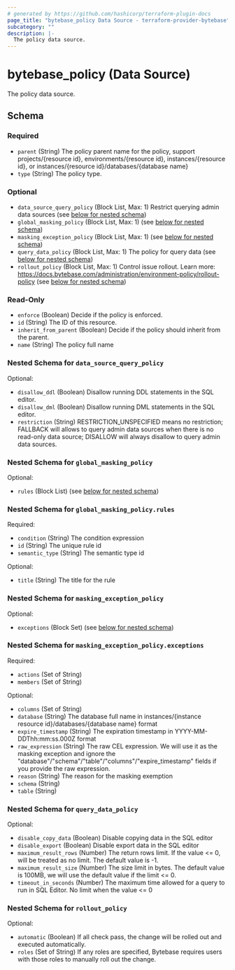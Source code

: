 ```yaml
---
# generated by https://github.com/hashicorp/terraform-plugin-docs
page_title: "bytebase_policy Data Source - terraform-provider-bytebase"
subcategory: ""
description: |-
  The policy data source.
---
```


# bytebase_policy (Data Source)

The policy data source.



<!-- schema generated by tfplugindocs -->
## Schema

### Required

- `parent` (String) The policy parent name for the policy, support projects/{resource id}, environments/{resource id}, instances/{resource id}, or instances/{resource id}/databases/{database name}
- `type` (String) The policy type.

### Optional

- `data_source_query_policy` (Block List, Max: 1) Restrict querying admin data sources (see [below for nested schema](#nestedblock--data_source_query_policy))
- `global_masking_policy` (Block List, Max: 1) (see [below for nested schema](#nestedblock--global_masking_policy))
- `masking_exception_policy` (Block List, Max: 1) (see [below for nested schema](#nestedblock--masking_exception_policy))
- `query_data_policy` (Block List, Max: 1) The policy for query data (see [below for nested schema](#nestedblock--query_data_policy))
- `rollout_policy` (Block List, Max: 1) Control issue rollout. Learn more: https://docs.bytebase.com/administration/environment-policy/rollout-policy (see [below for nested schema](#nestedblock--rollout_policy))

### Read-Only

- `enforce` (Boolean) Decide if the policy is enforced.
- `id` (String) The ID of this resource.
- `inherit_from_parent` (Boolean) Decide if the policy should inherit from the parent.
- `name` (String) The policy full name

<a id="nestedblock--data_source_query_policy"></a>
### Nested Schema for `data_source_query_policy`

Optional:

- `disallow_ddl` (Boolean) Disallow running DDL statements in the SQL editor.
- `disallow_dml` (Boolean) Disallow running DML statements in the SQL editor.
- `restriction` (String) RESTRICTION_UNSPECIFIED means no restriction; FALLBACK will allows to query admin data sources when there is no read-only data source; DISALLOW will always disallow to query admin data sources.


<a id="nestedblock--global_masking_policy"></a>
### Nested Schema for `global_masking_policy`

Optional:

- `rules` (Block List) (see [below for nested schema](#nestedblock--global_masking_policy--rules))

<a id="nestedblock--global_masking_policy--rules"></a>
### Nested Schema for `global_masking_policy.rules`

Required:

- `condition` (String) The condition expression
- `id` (String) The unique rule id
- `semantic_type` (String) The semantic type id

Optional:

- `title` (String) The title for the rule



<a id="nestedblock--masking_exception_policy"></a>
### Nested Schema for `masking_exception_policy`

Optional:

- `exceptions` (Block Set) (see [below for nested schema](#nestedblock--masking_exception_policy--exceptions))

<a id="nestedblock--masking_exception_policy--exceptions"></a>
### Nested Schema for `masking_exception_policy.exceptions`

Required:

- `actions` (Set of String)
- `members` (Set of String)

Optional:

- `columns` (Set of String)
- `database` (String) The database full name in instances/{instance resource id}/databases/{database name} format
- `expire_timestamp` (String) The expiration timestamp in YYYY-MM-DDThh:mm:ss.000Z format
- `raw_expression` (String) The raw CEL expression. We will use it as the masking exception and ignore the "database"/"schema"/"table"/"columns"/"expire_timestamp" fields if you provide the raw expression.
- `reason` (String) The reason for the masking exemption
- `schema` (String)
- `table` (String)



<a id="nestedblock--query_data_policy"></a>
### Nested Schema for `query_data_policy`

Optional:

- `disable_copy_data` (Boolean) Disable copying data in the SQL editor
- `disable_export` (Boolean) Disable export data in the SQL editor
- `maximum_result_rows` (Number) The return rows limit. If the value <= 0, will be treated as no limit. The default value is -1.
- `maximum_result_size` (Number) The size limit in bytes. The default value is 100MB, we will use the default value if the limit <= 0.
- `timeout_in_seconds` (Number) The maximum time allowed for a query to run in SQL Editor. No limit when the value <= 0


<a id="nestedblock--rollout_policy"></a>
### Nested Schema for `rollout_policy`

Optional:

- `automatic` (Boolean) If all check pass, the change will be rolled out and executed automatically.
- `roles` (Set of String) If any roles are specified, Bytebase requires users with those roles to manually roll out the change.



